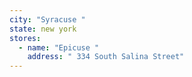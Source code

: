 ```yaml
---
city: "Syracuse "
state: new york
stores:
  - name: "Epicuse "
    address: " 334 South Salina Street"
---
```

